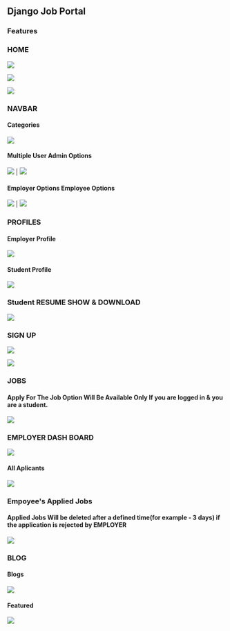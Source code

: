 ## Django Job Portal

### Features

### HOME
![](screenshots/home.png)

![](screenshots/home_lower_part.png)

![](screenshots/trending.png)


### NAVBAR

#### Categories
![](screenshots/catrgories.png)

#### Multiple User                   Admin Options
![](screenshots/multipleuser.png) | ![](screenshots/admin_dropdown.png)

#### Employer Options                    Employee Options
![](screenshots/employer_dropdown.png) | ![](screenshots/user_dropdown.png)


### PROFILES

#### Employer Profile
![](screenshots/employer_profile.png)


#### Student Profile
![](screenshots/employee_profile.png)


### Student RESUME SHOW & DOWNLOAD
![](screenshots/UserResume.png)



### SIGN UP

![](screenshots/student_sign_up.png)

![](screenshots/employer_sign_up.png)


### JOBS
#### Apply For The Job Option Will Be Available Only If you are logged in & you are a student. 

![](screenshots/job-details-page.png)

### EMPLOYER DASH BOARD
![](screenshots/employer_dashboard.png)

#### All Aplicants
![](screenshots/all-applicants.png)


### Empoyee's Applied Jobs
#### Applied Jobs Will be deleted after a defined time(for example - 3 days) if the application is rejected by EMPLOYER
![](screenshots/employee-applied-jobs.png)

### BLOG
#### Blogs

![](screenshots/blog1.png)

#### Featured
![](screenshots/blog2.png)



